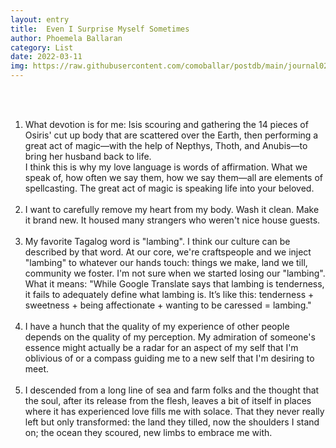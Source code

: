 ```yaml
---
layout: entry
title:  Even I Surprise Myself Sometimes
author: Phoemela Ballaran
category: List
date: 2022-03-11
img: https://raw.githubusercontent.com/comoballar/postdb/main/journal02/time.jpeg
---
```

<br><br>

<ol>
  <li>
    What devotion is for me: Isis scouring and gathering the 14 pieces of Osiris' cut up body that are scattered over the Earth, then performing a great act of magic—with the help of Nepthys, Thoth, and Anubis—to bring her husband back to life.
    <br>
    I think this is why my love language is words of affirmation. What we speak of, how often we say them, how we say them—all are elements of spellcasting. The great act of magic is speaking life into your beloved.</li>
  <br>
  <li>I want to carefully remove my heart from my body. Wash it clean. Make it brand new. It housed many strangers who weren't nice house guests.</li>
  <br>
  <li>My favorite Tagalog word is "lambing". I think our culture can be described by that word. At our core, we're craftspeople and we inject "lambing" to whatever our hands touch: things we make, land we till, community we foster. I'm not sure when we started losing our "lambing".
    <br>
  What it means: "While Google Translate says that lambing is tenderness, it fails to adequately define what lambing is. It’s like this: tenderness + sweetness + being affectionate + wanting to be caressed = lambing."</li>
  <br>
  <li>I have a hunch that the quality of my experience of other people depends on the quality of my perception. My admiration of someone's essence might actually be a radar for an aspect of my self that I'm oblivious of or a compass guiding me to a new self that I'm desiring to meet.</li>
  <br>
  <li>I descended from a long line of sea and farm folks and the thought that the soul, after its release from the flesh, leaves a bit of itself in places where it has experienced love fills me with solace. That they never really left but only transformed: the land they tilled, now the shoulders I stand on; the ocean they scoured, new limbs to embrace me with.</li>
